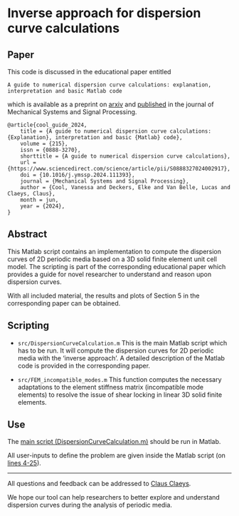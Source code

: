 # Inverse approach for dispersion curve calculations

## Paper

This code is discussed in the educational paper entitled
``` 
A guide to numerical dispersion curve calculations: explanation, interpretation and basic Matlab code
```
which is available as a preprint on [arxiv](https://arxiv.org/abs/2311.09843) and [published](https://www.sciencedirect.com/science/article/pii/S0888327024002917) in the journal of Mechanical Systems and Signal Processing. 

```
@article{cool_guide_2024,
	title = {A guide to numerical dispersion curve calculations: {Explanation}, interpretation and basic {Matlab} code},
	volume = {215},
	issn = {0888-3270},
	shorttitle = {A guide to numerical dispersion curve calculations},
	url = {https://www.sciencedirect.com/science/article/pii/S0888327024002917},
	doi = {10.1016/j.ymssp.2024.111393},
	journal = {Mechanical Systems and Signal Processing},
	author = {Cool, Vanessa and Deckers, Elke and Van Belle, Lucas and Claeys, Claus},
	month = jun,
	year = {2024},
}
```

## Abstract

This Matlab script contains an implementation to compute the dispersion curves of 2D periodic media based on a 3D solid finite element unit cell model. The scripting is part of the corresponding educational paper which provides a guide for novel researcher to understand and reason upon dispersion curves.

With all included material, the results and plots of Section 5 in the corresponding paper can be obtained.

## Scripting

- ``src/DispersionCurveCalculation.m``
This is the main Matlab script which has to be run. It will compute the dispersion curves for 2D periodic media with the ‘inverse approach’. A detailed description of the Matlab code is provided in the corresponding paper.

- ``src/FEM_incompatible_modes.m``
This function computes the necessary adaptations to the element stiffness matrix (incompatible mode elements) to resolve the issue of shear locking in linear 3D solid finite elements.

## Use

The [main script (DispersionCurveCalculation.m)](./src/DispersionCurveCalculation.m) should be run in Matlab.

All user-inputs to define the problem are given inside the Matlab script (on [lines 4-25](./src/DispersionCurveCalculation.m#L4)).

<hr/>

All questions and feedback can be addressed to [Claus Claeys](mailto:claus.claeys@kuleuven.be).

We hope our tool can help researchers to better explore and understand dispersion curves during the analysis of periodic media.
